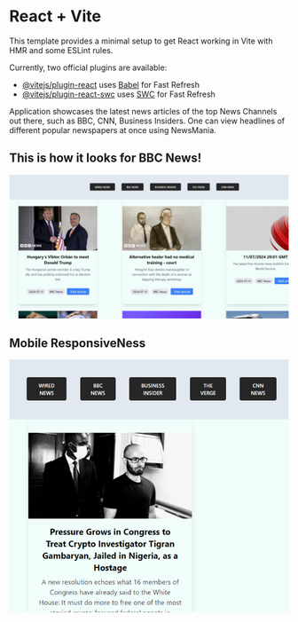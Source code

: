 # React + Vite

This template provides a minimal setup to get React working in Vite with HMR and some ESLint rules.

Currently, two official plugins are available:

- [@vitejs/plugin-react](https://github.com/vitejs/vite-plugin-react/blob/main/packages/plugin-react/README.md) uses [Babel](https://babeljs.io/) for Fast Refresh
- [@vitejs/plugin-react-swc](https://github.com/vitejs/vite-plugin-react-swc) uses [SWC](https://swc.rs/) for Fast Refresh


Application showcases the latest news articles of the top News Channels out there, such as BBC, CNN, Business Insiders. One can view headlines of different popular newspapers at once using NewsMania.

## This is how it looks for BBC News!

![alt text](https://github.com/namanzzz/NewsMania/blob/master/Screenshot.png?raw=true)


## Mobile ResponsiveNess

![alt text](https://github.com/namanzzz/NewsMania/blob/master/Screenshot2.png?raw=true)
